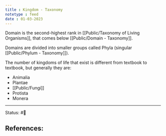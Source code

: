 ```yaml
---
title : Kingdom - Taxonomy
notetype : feed
date : 01-03-2023
---
```


Domain is the second-highest rank in [[Public/Taxonomy of Living Organisms]], that comes below [[Public/Domain - Taxonomy]].

Domains are divided into smaller groups called Phyla (singular [[Public/Phylum - Taxonomy]]).

The number of kingdoms of life that exist is different from textbook to textbook, but generally they are:
- Animalia
- Plantae
- [[Public/Fungi]]
- Protista
- Monera

-----

Status: #🌱 

References:
- 
